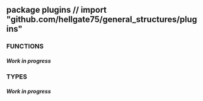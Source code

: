 ## package plugins // import "github.com/hellgate75/general_structures/plugins"


### FUNCTIONS

##### Work in progress


### TYPES

##### Work in progress

